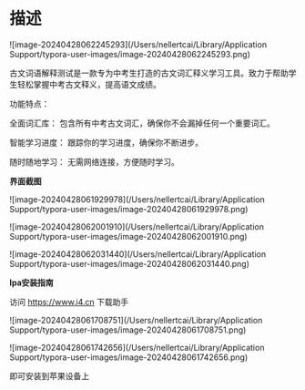 # 描述

![image-20240428062245293](/Users/nellertcai/Library/Application Support/typora-user-images/image-20240428062245293.png)

古文词语解释测试是一款专为中考生打造的古文词汇释义学习工具。致力于帮助学生轻松掌握中考古文释义，提高语文成绩。

功能特点：

全面词汇库： 包含所有中考古文词汇，确保你不会漏掉任何一个重要词汇。

智能学习进度： 跟踪你的学习进度，确保你不断进步。

随时随地学习： 无需网络连接，方便随时学习。



**界面截图**

![image-20240428061929978](/Users/nellertcai/Library/Application Support/typora-user-images/image-20240428061929978.png)

![image-20240428062001910](/Users/nellertcai/Library/Application Support/typora-user-images/image-20240428062001910.png)

![image-20240428062031440](/Users/nellertcai/Library/Application Support/typora-user-images/image-20240428062031440.png)

**Ipa安装指南**

访问 https://www.i4.cn 下载助手

![image-20240428061708751](/Users/nellertcai/Library/Application Support/typora-user-images/image-20240428061708751.png)

![image-20240428061742656](/Users/nellertcai/Library/Application Support/typora-user-images/image-20240428061742656.png)

即可安装到苹果设备上


